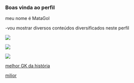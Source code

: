### Boas vinda ao perfil 

meu nome é MataGol

-vou mostrar diversos conteúdos diversificados neste perfil


![](https://media.tenor.com/tP7v1dUc2y0AAAAd/ronaldinho-ronaldinho-gaucho.gif)

![](https://media.tenor.com/4oMm1K2Pcc0AAAAd/ronaldo-funny.gif)

![](https://media.tenor.com/nfZi0s3ANcMAAAAC/soccer-soccer4life.gif)

[melhor GK da história](https://youtube.com/shorts/43jzEK9RpRQ?si=cxmhtIhkWPAOZVhW)


[milior](https://youtube.com/shorts/pl47oIab2x0?si=osblf_Kn27gWY4oA)

